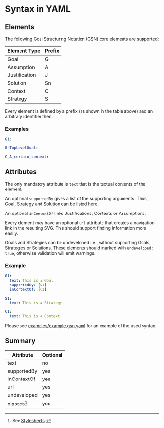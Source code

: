
# Syntax in YAML

## Elements

The following Goal Structuring Notation (GSN) core elements are supported:

| Element Type   | Prefix |
|----------------|--------|
| Goal           |   G    | 
| Assumption     |   A    |
| Justification  |   J    | 
| Solution       |   Sn   |   
| Context        |   C    |
| Strategy       |   S    |

Every element is defined by a prefix (as shown in the table above) and an arbitrary identifier then.

### Examples
 
```yaml
G1:

G-TopLevelGoal:

C_A_certain_context:
```

## Attributes

The only mandatory attribute is `text` that is the textual contents of the element.

An optional `supportedBy` gives a list of the supporting arguments. Thus, Goal, Strategy and Solution can be listed here.

An optional `inContextOf` links Justifications, Contexts or Assumptions. 

Every element may have an optional `url` attribute that creates a navigation link in the resulting SVG.
This should support finding information more easily.

Goals and Strategies can be undeveloped i.e., without supporting Goals, Strategies or Solutions.
These elements should marked with `undeveloped: true`, otherwise validation will emit warnings.

### Example

```yaml
G1:
  text: This is a Goal
  supportedBy: [S1]
  inContextOf: [C1]

S1:
  text: This is a Strategy

C1: 
  text: This is a Context
```

Please see [examples/example.gsn.yaml](examples/example.gsn.yaml) for an example of the used syntax.

## Summary


| Attribute      | Optional |
|----------------|----------|
| text           |    no    | 
| supportedBy    |    yes   |
| inContextOf    |    yes   | 
| url            |    yes   |   
| undeveloped    |    yes   |
| classes[^note] |    yes   |

[^note]: See [Stylesheets](./adv_stylesheets.md).
